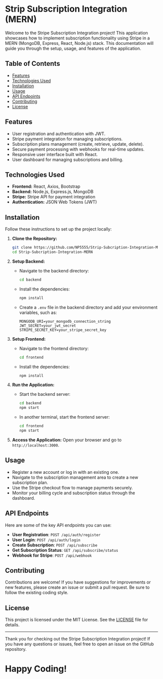 # Strip Subscription Integration (MERN)

Welcome to the Stripe Subscription Integration project! This application showcases how to implement subscription functionality using Stripe in a MERN (MongoDB, Express, React, Node.js) stack. This documentation will guide you through the setup, usage, and features of the application.

## Table of Contents

- [Features](#features)
- [Technologies Used](#technologies-used)
- [Installation](#installation)
- [Usage](#usage)
- [API Endpoints](#api-endpoints)
- [Contributing](#contributing)
- [License](#license)

## Features

- User registration and authentication with JWT.
- Stripe payment integration for managing subscriptions.
- Subscription plans management (create, retrieve, update, delete).
- Secure payment processing with webhooks for real-time updates.
- Responsive user interface built with React.
- User dashboard for managing subscriptions and billing.

## Technologies Used

- **Frontend:** React, Axios, Bootstrap
- **Backend:** Node.js, Express.js, MongoDB
- **Stripe:** Stripe API for payment integration
- **Authentication:** JSON Web Tokens (JWT)

## Installation

Follow these instructions to set up the project locally:

1. **Clone the Repository:**
   ```bash
   git clone https://github.com/NP5555/Strip-Subcription-Integration-MERN.git
   cd Strip-Subcription-Integration-MERN
   ```

2. **Setup Backend:**
   - Navigate to the backend directory:
     ```bash
     cd backend
     ```
   - Install the dependencies:
     ```bash
     npm install
     ```
   - Create a `.env` file in the backend directory and add your environment variables, such as:
     ```
     MONGODB_URI=your_mongodb_connection_string
     JWT_SECRET=your_jwt_secret
     STRIPE_SECRET_KEY=your_stripe_secret_key
     ```

3. **Setup Frontend:**
   - Navigate to the frontend directory:
     ```bash
     cd frontend
     ```
   - Install the dependencies:
     ```bash
     npm install
     ```

4. **Run the Application:**
   - Start the backend server:
     ```bash
     cd backend
     npm start
     ```
   - In another terminal, start the frontend server:
     ```bash
     cd frontend
     npm start
     ```

5. **Access the Application:**
   Open your browser and go to `http://localhost:3000`.

## Usage

- Register a new account or log in with an existing one.
- Navigate to the subscription management area to create a new subscription plan.
- Use the Stripe checkout flow to manage payments securely.
- Monitor your billing cycle and subscription status through the dashboard.

## API Endpoints

Here are some of the key API endpoints you can use:

- **User Registration**: `POST /api/auth/register`
- **User Login**: `POST /api/auth/login`
- **Create Subscription**: `POST /api/subscribe`
- **Get Subscription Status**: `GET /api/subscribe/status`
- **Webhook for Stripe**: `POST /api/webhook`

## Contributing

Contributions are welcome! If you have suggestions for improvements or new features, please create an issue or submit a pull request. Be sure to follow the existing coding style.

## License

This project is licensed under the MIT License. See the [LICENSE](LICENSE) file for details.

---

Thank you for checking out the Stripe Subscription Integration project! If you have any questions or issues, feel free to open an issue on the GitHub repository.

# Happy Coding!
